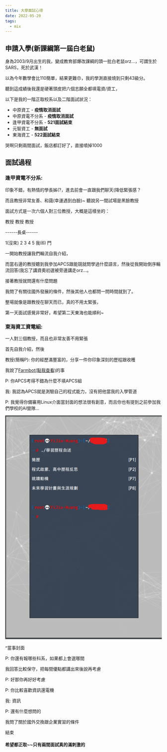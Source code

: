 ```yaml
---
title: 大學面試心得
date: 2022-05-20
tags:
  - mix
---
```


## 申請入學(新課綱第一屆白老鼠)

身為2003/9月出生的我，變成教育部爆改課綱的頭一批白老鼠orz...，可謂生於SARS，死於武漢！

以為今年數學會比110簡單，結果更難😠，我的學測直接燒到只剩43級分。

聽到這成績後我還是硬著頭皮把六個志願全都填電資/資工，

以下是我的一階正取校系以及二階面試狀況：

* 中原資工 - **疫情取消面試**
* 中原資電不分系 - **疫情取消面試**
* 逢甲資電不分系 - **521面試結束** 
* 元智資工 - **無面試**
* 東海資工 - **522面試結束**

哭啊只剩兩間面試，飯店都訂好了，直接噴掉1000

## 面試過程

### 逢甲資電不分系:

印象不錯，有熱情的學長姊(?，進去前會一直跟我們聊天(降低緊張感？

而且教授非常友善、和藹(幸運遇到白臉)~ 聽說另一間試場是黑臉教授

面試方式是一次六個人對三位教授，大概是這樣坐的：

教授 教授 教授 

\--\--\--長桌\--\--\--

1(沒來) 2 3 4 5 我(6)        門


一開始教授讓我們輪流自我介紹，

而當右邊的教授聽到我參加APCS跟能競就問學過什麼語言，然後從我開始倒序輪流回答(我忘了講資奧初選被旁邊講走orz...。

接著教授就問還有什麼問題

我問了有關往國外發展的條件，然後其他人也都問一問時間就到了。

整場就像是跟教授在聊天而已，真的不用太緊張，

第一天面試感覺非常好，希望第二天東海也能順利~

### 東海資工資電組: 

一人對三個教授，而且也非常友善不用緊張

首先自我介紹，然後

教授(簡稱P): 你的經歷滿豐富的，分享一件你印象深刻的歷程跟收穫

我說了[Farmbot(點我查看)](../../2021/farmbot/)的事

P: 你APCS考得不錯為什麼不填APCS組

我: 我認為APCS就是測驗自己的程式能力，沒有把他當我的入學管道

P: 我覺得你備審用Linux介面當封面的想法很有創意，而且你也有提到之前參加我們學校的AI營隊...

![封面](/images/college_interview/back.png)

^當事封面

P: 你還有報哪些科系，如果都上會選哪間

我回答比較保守，把每間優點都講出來後說再考慮

P: 好那你再好好考慮

P: 你比較喜歡資訊還電機

我: 資訊

P: 還有什麼想問的

我問了關於國外交換跟企業實習的條件

結束

#### 希望都正取~~只有兩間面試真的滿刺激的
